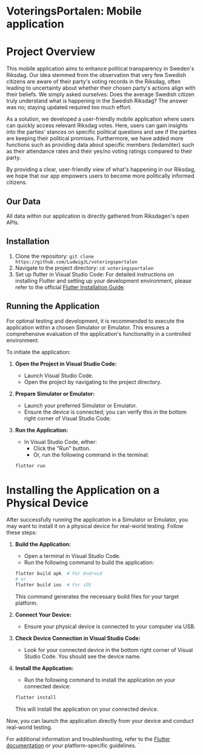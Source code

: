 # VoteringsPortalen: Mobile application
# Project Overview

This mobile application aims to enhance political transparency in Sweden's Riksdag. Our idea stemmed from the observation that very few Swedish citizens are aware of their party's voting records in the Riksdag, often leading to uncertainty about whether their chosen party's actions align with their beliefs. We simply asked ourselves: Does the average Swedish citizen truly understand what is happening in the Swedish Riksdag? The answer was no; staying updated required too much effort.

As a solution, we developed a user-friendly mobile application where users can quickly access relevant Riksdag votes. Here, users can gain insights into the parties' stances on specific political questions and see if the parties are keeping their political promises. Furthermore, we have added more functions such as providing data about specific members (ledamöter) such as their attendance rates and their yes/no voting ratings compared to their party.

By providing a clear, user-friendly view of what's happening in our Riksdag, we hope that our app empowers users to become more politically informed citizens.

## Our Data
All data within our application is directly gathered from Riksdagen's open APIs.

## Installation

1. Clone the repository: `git clone https://github.com/LudwigJL/voteringsportalen`
2. Navigate to the project directory: `cd voteringsportalen`
3. Set up flutter in Visual Studio Code:
For detailed instructions on installing Flutter and setting up your development environment, please refer to the official [Flutter Installation Guide](https://flutter.dev/docs/get-started/install).

## Running the Application

For optimal testing and development, it is recommended to execute the application within a chosen Simulator or Emulator. This ensures a comprehensive evaluation of the application's functionality in a controlled environment.

To initiate the application:

1. **Open the Project in Visual Studio Code:**
   - Launch Visual Studio Code.
   - Open the project by navigating to the project directory.

2. **Prepare Simulator or Emulator:**
   - Launch your preferred Simulator or Emulator.
   - Ensure the device is connected; you can verify this in the bottom right corner of Visual Studio Code.

3. **Run the Application:**
   - In Visual Studio Code, either:
     - Click the "Run" button.
     - Or, run the following command in the terminal:

   ```bash
   flutter run

# Installing the Application on a Physical Device

After successfully running the application in a Simulator or Emulator, you may want to install it on a physical device for real-world testing. Follow these steps:

1. **Build the Application:**
   - Open a terminal in Visual Studio Code.
   - Run the following command to build the application:

   ```bash
   flutter build apk  # For Android
   # or
   flutter build ios  # For iOS
   ```

   This command generates the necessary build files for your target platform.

2. **Connect Your Device:**
   - Ensure your physical device is connected to your computer via USB.

3. **Check Device Connection in Visual Studio Code:**
   - Look for your connected device in the bottom right corner of Visual Studio Code. You should see the device name.

4. **Install the Application:**
   - Run the following command to install the application on your connected device:

   ```bash
   flutter install
   ```

   This will install the application on your connected device.

Now, you can launch the application directly from your device and conduct real-world testing.

For additional information and troubleshooting, refer to the [Flutter documentation](https://flutter.dev/docs/get-started/install) or your platform-specific guidelines.
`
